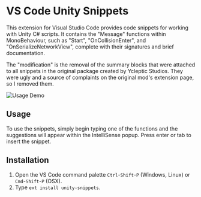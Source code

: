 # VS Code Unity Snippets
This extension for Visual Studio Code provides code snippets for working with Unity
C# scripts. It contains the "Message" functions within MonoBehaviour, such as "Start",
"OnCollisionEnter", and "OnSerializeNetworkView", complete with their signatures and
brief documentation.

The "modification" is the removal of the summary blocks that were attached to
all snippets in the original package created by Ycleptic Studios. They were
ugly and a source of complaints on the original mod's extension page, so I
removed them.

![Usage Demo](images/usage-demo.gif)

## Usage
To use the snippets, simply begin typing one of the functions and the suggestions will
appear within the IntelliSense popup. Press enter or tab to insert the snippet.

## Installation
1. Open the VS Code command palette `Ctrl`-`Shift`-`P` (Windows, Linux) or `Cmd`-`Shift`-`P` (OSX).
2. Type `ext install unity-snippets`.
